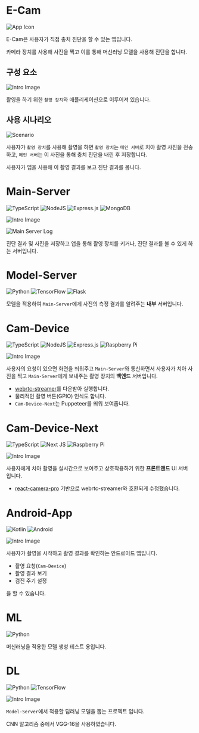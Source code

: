 # E-Cam

![App Icon](./docs/app_icon.png)

E-Cam은 사용자가 직접 충치 진단을 할 수 있는 앱입니다.

카메라 장치를 사용해 사진을 찍고 이를 통해 머신러닝 모델을 사용해 진단을 합니다.


## 구성 요소

![Intro Image](./docs/intro.png)

촬영을 하기 위한 `촬영 장치`와 애플리케이션으로 이루어져 있습니다.


## 사용 시나리오

![Scenario](./docs/total_scenario.png)

사용자가 `촬영 장치`를 사용해 촬영을 하면 `촬영 장치`는 `메인 서버`로 치아 촬영 사진을 전송하고, `메인 서버`는 이 사진을 통해 충치 진단을 내린 후 저장합니다.

사용자가 앱을 사용해 이 촬영 결과를 보고 진단 결과를 봅니다.

# Main-Server

![TypeScript](https://img.shields.io/badge/typescript-%23007ACC.svg?style=for-the-badge&logo=typescript&logoColor=white)
![NodeJS](https://img.shields.io/badge/node.js-6DA55F?style=for-the-badge&logo=node.js&logoColor=white)
![Express.js](https://img.shields.io/badge/express.js-%23404d59.svg?style=for-the-badge&logo=express&logoColor=%2361DAFB)
![MongoDB](https://img.shields.io/badge/MongoDB-%234ea94b.svg?style=for-the-badge&logo=mongodb&logoColor=white)

![Intro Image](./docs/intro_main.png)

![Main Server Log](./docs/main_server_log.png)


진단 결과 및 사진을 저장하고 앱을 통해 촬영 장치를 키거나, 진단 결과를 볼 수 있게 하는 서버입니다.

# Model-Server

![Python](https://img.shields.io/badge/python-3670A0?style=for-the-badge&logo=python&logoColor=ffdd54)
![TensorFlow](https://img.shields.io/badge/TensorFlow-%23FF6F00.svg?style=for-the-badge&logo=TensorFlow&logoColor=white)
![Flask](https://img.shields.io/badge/flask-%23000.svg?style=for-the-badge&logo=flask&logoColor=white)

모델을 적용하여 `Main-Server`에게 사진의 측정 결과를 알려주는 **내부** 서버입니다.

# Cam-Device

![TypeScript](https://img.shields.io/badge/typescript-%23007ACC.svg?style=for-the-badge&logo=typescript&logoColor=white)
![NodeJS](https://img.shields.io/badge/node.js-6DA55F?style=for-the-badge&logo=node.js&logoColor=white)
![Express.js](https://img.shields.io/badge/express.js-%23404d59.svg?style=for-the-badge&logo=express&logoColor=%2361DAFB)
![Raspberry Pi](https://img.shields.io/badge/-RaspberryPi-C51A4A?style=for-the-badge&logo=Raspberry-Pi)

![Intro Image](./docs/intro_cam.png)

사용자의 요청이 있으면 화면을 띄워주고 `Main-Server`와 통신하면서 사용자가 치아 사진을 찍고 `Main-Server`에게 보내주는 촬영 장치의 **백앤드** 서버입니다.

 * [webrtc-streamer](https://github.com/mpromonet/webrtc-streamer)를 다운받아 실행합니다.
 * 물리적인 촬영 버튼(GPIO) 인식도 합니다.
 * `Cam-Device-Next`는 Puppeteer를 띄워 보여줍니다.

# Cam-Device-Next

![TypeScript](https://img.shields.io/badge/typescript-%23007ACC.svg?style=for-the-badge&logo=typescript&logoColor=white)
![Next JS](https://img.shields.io/badge/Next-black?style=for-the-badge&logo=next.js&logoColor=white)
![Raspberry Pi](https://img.shields.io/badge/-RaspberryPi-C51A4A?style=for-the-badge&logo=Raspberry-Pi)

![Intro Image](./docs/intro_cam_next.png)

사용자에게 치아 촬영을 실시간으로 보여주고 상호작용하기 위한 **프론트앤드** UI 서버 입니다.

 * [react-camera-pro](https://github.com/purple-technology/react-camera-pro) 기반으로 webrtc-streamer와 호환되게 수정했습니다.

# Android-App

![Kotlin](https://img.shields.io/badge/kotlin-%230095D5.svg?style=for-the-badge&logo=kotlin&logoColor=white)
![Android](https://img.shields.io/badge/Android-3DDC84?style=for-the-badge&logo=android&logoColor=white)

![Intro Image](./docs/intro_android.png)

사용자가 촬영을 시작하고 촬영 결과를 확인하는 안드로이드 앱입니다.

 * 촬영 요청(`Cam-Device`)
 * 촬영 결과 보기
 * 검진 주기 설정

을 할 수 있습니다.

# ML

![Python](https://img.shields.io/badge/python-3670A0?style=for-the-badge&logo=python&logoColor=ffdd54)

머신러닝을 적용한 모델 생성 테스트 용입니다.

# DL

![Python](https://img.shields.io/badge/python-3670A0?style=for-the-badge&logo=python&logoColor=ffdd54)
![TensorFlow](https://img.shields.io/badge/TensorFlow-%23FF6F00.svg?style=for-the-badge&logo=TensorFlow&logoColor=white)

![Intro Image](./docs/intro_dl.png)

`Model-Server`에서 적용할 딥러닝 모델을 뽑는 프로젝트 입니다.

CNN 알고리즘 중에서 VGG-16을 사용하였습니다.
